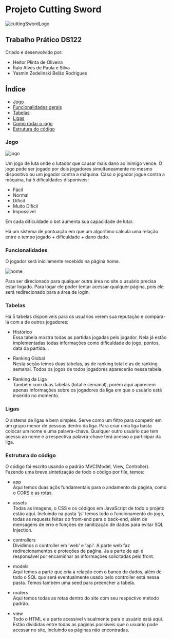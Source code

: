 # Projeto Cutting Sword

![cuttingSwordLogo](https://cdn.discordapp.com/attachments/1172313929909817447/1177412036326608896/people-fighting-with-swords-that-looks-like-a-game-upscaled1.png?ex=65726968&is=655ff468&hm=35dd1ce60e9c8c6a057c7937ed27b20d6a143fea6fd70e0db3436a661e7cd5d7&)

## Trabalho Prático DS122

Criado e desenvolvido por:
- Heitor Plinta de Oliveira
- Ítalo Alves de Paula e Silva
- Yasmin Zedelinski Belão Rodrigues

## Índice
- <a href="#jogo">Jogo</a>
- <a href="#funcionalidades">Funcionalidades gerais</a>
- <a href="#tabelas">Tabelas</a>
- <a href="#ligas">Ligas</a>
- <a href="#como-rodar-o-jogo">Como rodar o jogo</a>
- <a href="#estrutura-do-código">Estrutura do código</a>

### Jogo
![jogo](https://cdn.discordapp.com/attachments/1172313929909817447/1177416722765062194/2023-11-23_22-12.png?ex=65726dc6&is=655ff8c6&hm=a95af989e31a85a99c3164b08e5d63c7d7c7745adcecbdaccea70cd63e5a8c73&)

Um jogo de luta onde o lutador que causar mais dano ao inimigo vence. O jogo pode ser jogado por dois jogadores simultaneamente no mesmo dispositivo ou um jogador contra a máquina.
Caso o jogador jogue contra a máquina, há 5 dificuldades disponíveis:
- Fácil
- Normal
- Difícil
- Muito Difícil
- Impossível  

Em cada dificuldade o bot aumenta sua capacidade de lutar.

Há um sistema de pontuação em que um algorítimo calcula uma relação entre o tempo jogado + dificuldade + dano dado.

### Funcionalidades

O jogador será inicilamente recebido na página home.

![home](https://cdn.discordapp.com/attachments/1172313929909817447/1177421136372433007/2023-11-23_22-30.png?ex=657271e2&is=655ffce2&hm=3b850603dbce56f23ca06a7acc7d3f02ca5f48321fb3560ce2a16e6cc50a7cf6&)

Para ser direcionado para qualquer outra área no site o usuário precisa estar logado. Para logar ele poder tentar acessar qualquer página, pois ele será redirecionado para a área de login.

### Tabelas

Há 5 tabelas disponíveis para os usuários verem sua reputação e compara-lá com a de outros jogadores:

- Histórico  
Essa tabela mostra todas as partidas jogadas pelo jogador. Nela já estão implementadas todas informações como dificuldade do jogo, pontos, data da partida...

- Ranking Global  
Nesta seção temos duas tabelas, as de ranking total e as de ranking semanal. Todos os jogos de todos jogadores aparecerão nessa tabela. 

- Ranking da Liga  
Também com duas tabelas (total e semanal), porém aqui aparecem apenas informações sobre os jogadores da liga em que o usuário está inserido no momento.

### Ligas
O sistema de ligas é bem simples. Serve como um filtro para competir em um grupo menor de pessoas dentro da liga. Para criar uma liga basta colocar um nome e uma palavra-chave. Qualquer outro usuário que tem acesso ao nome e a respectiva palavra-chave terá acesso a participar da liga.

### Estrutura do código
O código foi escrito usando o padrão MVC(Model, View, Controller). Fazendo uma breve sintetização de todo o código por file, temos:

- app  
Aqui temos duas açõs fundamentais para o andamento da página, como o CORS e as rotas.

- assets  
Todas as imagens, o CSS e os códigos em JavaScript de todo o projeto estão aqui. Incluindo na pasta 'js' temos todo o funcionamento do jogo, todas as requests feitas do front-end para o back-end, além de mensagens de erro e funções de sanitização de dados para evitar SQL Injection.

- controllers  
Dividimos o controller em 'web' e 'api'. A parte web faz redirecionamentos e proteções de paǵina. Ja a parte de api é responsável por encaminhar as informações solicitadas pelo front.

- models  
Aqui temos a parte que cria a relação com o banco de dados, além de todo o SQL que será eventualmente usado pelo controller está nessa pasta. Temos também uma seed para preencher a tabela.

- routers  
Aqui temos todas as rotas dentro do site com seu respectivo método padrão.

- view  
Todo o HTML e a parte acessível visualmente para o usuário está aqui. Estão divididas entre todas as páginas possíveis que o usuário pode acessar no site, incluindo as páginas não encontradas.